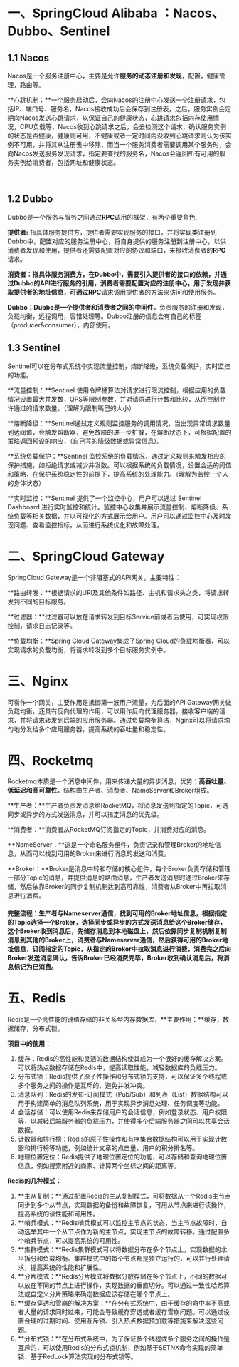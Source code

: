 # 一、SpringCloud Alibaba ：Nacos、Dubbo、Sentinel

## 1.1 Nacos

Nacos是一个服务注册中心，主要是允许**服务的动态注册和发现**，配置，健康管理，路由等。

**心跳机制：**一个服务启动后，会向Nacos的注册中心发送一个注册请求，包括IP、端口号、服务名，Nacos接收成功后会保存到注册表，之后，服务实例会定期向Nacos发送心跳请求，以保证自己的健康状态，心跳请求包括内存使用情况，CPU负载等，Nacos收到心跳请求之后，会去检测这个请求，确认服务实例的状态是否健康，健康则可用，不健康或者一定时间内没收到心跳请求则认为该实例不可用，并将其从注册表中移除，而当一个服务消费者需要调用某个服务时，会向Nacos发送服务发现请求，指定要查找的服务名，Nacos会返回所有可用的服务实例给消费者，包括网址和健康状态。

​				

## 1.2 Dubbo

Dubbo是一个服务与服务之间通过**RPC**调用的框架，有两个重要角色,

**提供者:**  指具体服务提供方，提供者需要实现服务的接口，并将实现类注册到Dubbo中，配置对应的服务注册中心，将自身提供的服务注册到注册中心，以供消费者发现和使用，提供者还需要配置对应的协议和端口，来接收消费者的**RPC**请求。

**消费者：**指具体服务消费方，在Dubbo中，需要引入提供者的接口的依赖，并通过Dubbo的API进行服务的引用，消费者需要配置对应的注册中心，用于发现并获取提供者的地址信息，可通过**RPC**请求调用提供者的方法来访问和使用服务。

**Dubbo：**Dubbo是一个提供者和消费者之间的**中间件**，负责服务的注册和发现，负载均衡，远程调用，容错处理等。Dubbo注册的信息会有自己的标签（producer&consumer），内部使用。



## 1.3 Sentinel

Sentinel可以在分布式系统中实现流量控制，熔断降级，系统负载保护，实时监控的功能。

**流量控制：**Sentinel 使用令牌桶算法对请求进行限流控制，根据应用的负载情况设置最大并发数，QPS等限制参数，并对请求进行计数和比较，从而控制允许通过的请求数量。（理解为限制嘴巴的大小）

**熔断降级：**Sentinel通过定义规则监控服务的调用情况，当出现异常请求数量到达阀值，会触发熔断器，避免故障的进一步扩散，在熔断状态下，可根据配置的策略返回预设的响应，（自己写的降级数据或异常信息）。

**系统负载保护：**Sentinel 监控系统的负载情况，通过定义规则来触发相应的保护措施，如拒绝请求或减少并发数。可以根据系统的负载情况，设置合适的阈值和策略，在保护系统稳定性的前提下，提高系统的处理能力。（理解为监控一个人的身体状态）

**实时监控：**Sentinel 提供了一个监控中心，用户可以通过 Sentinel Dashboard 进行实时监控和统计。监控中心收集并展示流量控制、熔断降级、系统负载等相关数据，并以可视化的方式展示给用户。用户可以通过监控中心及时发现问题、查看监控指标，从而进行系统优化和故障处理。

# 二、SpringCloud Gateway

SpringCloud Gateway是一个非阻塞式的API网关，主要特性：

**路由转发：**根据请求的URl及其他条件如路径、主机和请求头之类，将请求转发到不同的目标服务。

**过滤器：**过滤器可以放在请求转发到目标Service前或者后使用，可实现权限控制，请求日志记录等。

**负载均衡：**Spring Cloud Gateway集成了Spring Cloud的负载均衡器，可以实现请求的负载均衡，将请求转发到多个目标服务实例中。



# 三、Nginx

可看作一个网关，主要作用是抵御第一波用户流量，为后面的API Gateway网关做负载均衡，还具有反向代理的作用，可以用作反向代理服务器，接收客户端的请求，并将请求转发到后端的应用服务器。通过负载均衡算法，Nginx可以将请求均匀地分发给多个应用服务器，提高系统的吞吐量和稳定性。

# 四、Rocketmq

Rocketmq本质是一个消息中间件，用来传递大量的异步消息，优势：**高吞吐量、低延迟和高可靠性**，结构由生产者、消费者、NameServer和Broker组成。

**生产者：**生产者负责发消息给RocketMQ，将消息发送到指定的Topic，可选同步或异步的方式发送消息，并可以指定消息的优先级。

**消费者：**消费者从RocketMQ订阅指定的Topic，并消费对应的消息。

**NameServer：**这是一个命名服务组件，负责记录和管理Broker的地址信息，从而可以找到可用的Broker来进行消息的发送和消费。

**Broker：**Broker是消息中转和存储的核心组件，每个Broker负责存储和管理一部分Topic的消息，并提供消息的路由消息，生产者发送消息时通过Broker来存储，然后依靠Broker的同步复制机制达到高可靠性，消费者从Broker中再拉取消息进行消费。

#### 	完整流程：生产者与Nameserver通信，找到可用的Broker地址信息，根据指定的Topic选择一个Broker，选择同步或异步的方式发送消息给这个Broker储存，这个Broker收到消息后，先储存消息到本地磁盘上，然后依靠同步复制机制复制消息到其他的Broker上，消费者与Nameserver通信，然后获得可用的Broker地址信息，订阅指定的Topic，从指定的Broker中拉取消息进行消费，消费完之后向Broker发送消息确认，告诉Broker已经消费完毕，Broker收到确认消息后，将消息标记为已消费。

# 五、Redis

Redis是一个高性能的键值存储的非关系型内存数据库，**主要作用：**缓存，数据储存，分布式锁。

**项目中的使用：**

1. 缓存：Redis的高性能和灵活的数据结构使其成为一个很好的缓存解决方案。可以将热点数据存储在Redis中，提高读取性能，减轻数据库的负载压力。
2. 分布式锁：Redis提供了原子性操作和分布式锁的支持，可以保证多个线程或多个服务之间的操作是互斥的，避免并发冲突。
3. 消息队列：Redis的发布-订阅模式（Pub/Sub）和列表（List）数据结构可以用于构建简单的消息队列系统，用于实现异步消息处理、任务调度等功能。
4. 会话存储：可以使用Redis来存储用户的会话信息，例如登录状态、用户权限等，以减轻后端服务器的负载压力，并使得多个后端服务器之间可以共享会话数据。
5. 计数器和排行榜：Redis的原子性操作和有序集合数据结构可以用于实现计数器和排行榜等功能，例如统计文章的点击量、用户的积分排名等。
6. 地理位置定位：Redis提供了地理位置定位的功能，可以存储和查询地理位置信息，例如搜索附近的商家、计算两个坐标之间的距离等。

**Redis的几种模式：**

1. **主从复制：**通过配置Redis的主从复制模式，可将数据从一个Redis主节点同步到多个从节点，实现数据的备份和故障恢复，可用从节点来进行读操作，提高系统的读性能和可用性。
2. **哨兵模式：**Redis哨兵模式可以监控主节点的状态，当主节点故障时，自动选举其中一个从节点作为新的主节点，实现主节点的故障转移。通过配置多个哨兵节点，可以提高系统的可用性。
3. **集群模式：**Redis集群模式可以将数据分布在多个节点上，实现数据的水平拆分和负载均衡。集群模式中的每个节点都是独立运行的，可以并行处理请求，提高系统的性能和扩展性。
4. **分片模式：**Redis分片模式将数据分散存储在多个节点上，不同的数据可以放在不同的节点上进行操作，实现数据的垂直切分。可以通过一致性哈希算法或自定义分片策略来确定数据应该存储在哪个节点上。
5. **缓存穿透和雪崩的解决方案：**在分布式系统中，由于缓存的命中率不高或者大量的请求同时过来，可能会导致缓存穿透或者缓存雪崩问题。可以通过设置合理的过期时间、使用互斥锁、引入热点数据预加载等措施来解决这些问题。
6. **分布式锁：**在分布式系统中，为了保证多个线程或多个服务之间的操作是互斥的，可以使用Redis的分布式锁机制，例如基于SETNX命令实现的简单锁、基于RedLock算法实现的分布式锁等。



